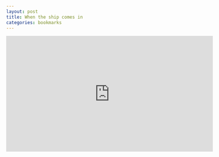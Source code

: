 ```yaml
---
layout: post
title: When the ship comes in
categories: bookmarks
---
```


<div class="youtube-embed-container">
	<iframe width="560" height="315" src="https://www.youtube.com/embed/mXS630d5Q6o" title="YouTube video player" frameborder="0" allow="accelerometer; autoplay; clipboard-write; encrypted-media; gyroscope; picture-in-picture" allowfullscreen></iframe>
</div>
